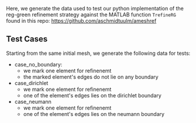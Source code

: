Here, we generate the data used to test our python
implementation of the reg-green refinement strategy
against the MATLAB function `TrefineRG` found in this repo:
https://github.com/aschmidtuulm/ameshref

## Test Cases

Starting from the same initial mesh,
we generate the following data for tests:

- case_no_boundary:
  - we mark one element for refinenemt
  - the marked element's edges do not lie on any boundary
- case_dirichlet
  - we mark one element for refinenemt
  - one of the element's edges lies on the dirichlet boundary
- case_neumann
  - we mark one element for refinenemt
  - one of the element's edges lies on the neumann boundary
